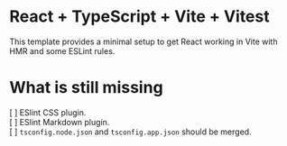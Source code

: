# React + TypeScript + Vite + Vitest

This template provides a minimal setup to get React working in Vite with HMR and some ESLint rules.

# What is still missing

[ ] ESlint CSS plugin.  
[ ] ESlint Markdown plugin.  
[ ] `tsconfig.node.json` and `tsconfig.app.json` should be merged.  
